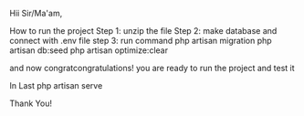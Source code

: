 Hii Sir/Ma'am,

How to run the project
Step 1: unzip the file
Step 2: make database and connect with .env file 
step 3: run command
php artisan migration
php artisan db:seed
php artisan optimize:clear

and now congratcongratulations!
you are ready to run the project and test it

In Last 
php artisan serve


Thank You!